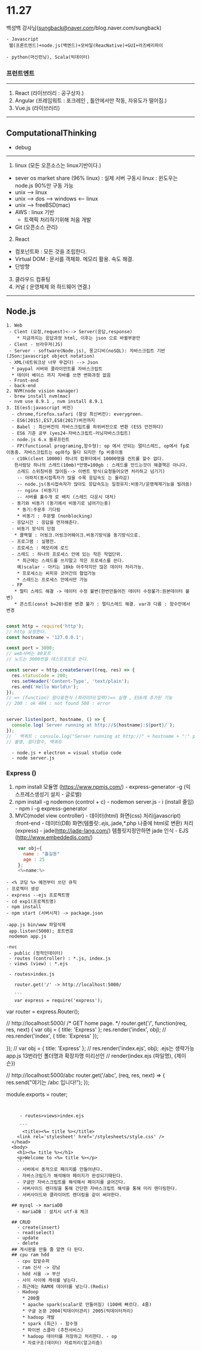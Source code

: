  # 11.27 
백성백 강사님(sungback@naver.com/blog.naver.com/sungback)

    - Javascript 
     웹(프론트엔드)+node.js(백엔드)+모바일(ReacNative)+GUI+라즈베리파이

    - python(머신런닝), Scala(빅데이터)

  ### 프런트엔트
  ---
  1. React (라이브러리 : 공구상자.)
  2. Angular (프레임워트 : 포크레인 , 틀안에서만 작동, 자유도가 떨어짐.)
  3. Vue.js (라이브러리)
  ---

## ComputationalThinking
  - debug
  ---
  1. linux (모든 오픈소스는 linux기반이다.) 
  - sever os market share (96% linux) : 실제 서버 구동시 linux : 윈도우는 node.js 90%만 구동 가능
  - unix --> linux
  - unix --> dos --> windows <-- linux
  - unix --> freeBSD(mac)
  - AWS : linux 기반 
    * 트랙픽 처리하기위해 처음 개발
  - Git (오픈소스 관리)
  2. React
   - 컴포넌트화 : 모든 것을 조립한다.
   - Virtual DOM : 문서를 객체화. 메모리 활용. 속도 해결.
   - 단방향
  3. 클라우드 컴퓨팅
  4. 커널 ( 운영체제 와 하드웨어 연결.)  
  ---
## Node.js
    1. Web
     - Clent (요청,request)<--> Server(응답,response)
        * 지금까지는 응답과정 html, 이후는 json 으로 바뀔부분만
     - Clent - 브라우져(JS)
     - Server - software(Node.js), 몽고디비(noSQL): 자바스크립트 기반(JSon:javascript object notation)
     - XML(네트워크상 너무 무겁다) --> Json 
      * paypal 서버와 클라이언트를 자바스크립트
      * 테이터 베이스 까지 자바를 쓰면 변화과정 없음
     - Front-end
     - back-end
    2. NVM(node vision manager)
     - brew install nvm(mac)
     - nvm use 8.9.1 , nvm install 8.9.1
    3. IE(es5:javascript 버전)
      - chrome,firefox.safari (항상 최신버전): everygreen.
      - ES6(2015),ES7,ES8(2017)버전까지
      - Babel : 최신버전의 자바스크립트를 하위버전으로 변환 (ES5 안전하다)
      - ES6 기준 공부 (yes24-자바스크립트-러닝자바스크립트)
      - node.js 6.x 블루프린트
      - FP(functional programing,함수형): op 에서 안되는 멀티스레드, op에서 fp로 이동중. 자바스크립트는 op와fp 둘다 되지만 fp 비중이동
      - c10k(clent 10000) 하나의 컴퓨터에서 10000명을 컨트롤 할수 없다. 
       한사람당 하나의 스레드(10mb)*만명=100gb : 스레드를 만드는것이 해결책은 아니다. 
        스레드 스위칭비용 많이듬--> 이벤트 방식(요청들어오면 처리하고 넘기기)
        -- 아파치(동시접족자가 많을 수록 응답속도 는 올라감)
        -- node.js(동시접속자가 많아도 응답속도는 일정유지:비동기/운영체제기능을 빌려씀)
        -- nginx (비동기) 
        -- 서버를 홀수개 로 배치 (스레드 다운시 대처)
      - 동기와 비동기 (동기에서 비동기로 넘어가는중)
        * 동기:주문후 기다림 
        * 비동기 : 주문벨 (nonblocking)
      - 응답시간 : 응답을 먼저해준다. 
      - 비동기 방식의 단점
       * 콜백헬 : 어씽크.어씽크어웨이크.비동기방식을 동기방식으로.
      - 프로그램 : 실행전.
      - 프로세스 : 메모리에 로드
      - 스레드 : 하나의 프로세스 안에 있는 작은 작업단위.
        * 최근에는 스레드를 쓰지말고 작은 프로세스를 쓴다.
        예)scalar - 아키는 10kb 아주작지만 많은 데이터 처리가능.
        * 프로세스는 씨피유 코어간의 협업가능
        * 스레드는 프로세스 안에서만 가능
      - FP
       * 멀티 스레드 해결 -> 데이터 수정 불변(한번만들어진 데이터 수정불가:원본데이터 불변) 
       * 콘스트(const b=20)원본 변경 불가 : 멀티스레드 해결. var과 다름 : 함수안에서 변경

```js

const http = require('http');
// http 요청한다.
const hostname = '127.0.0.1';

const port = 3000;
// web서버는 80포트
// 노드는 3000번을 테스트포트로 쓴다.

const server = http.createServer((req, res) => {
  res.statusCode = 200;
  res.setHeader('Content-Type', 'text/plain');
  res.end('Hello World\n');
});
// => (function) 람다표현식 (파라미터(입력))=> 실행 , ES6에 추가된 기능
// 200 : ok 404 : not found 500 : error


server.listen(port, hostname, () => {
  console.log(`Server running at http://${hostname}:${port}/`);
});
// ` 백쿼트 : console.log("Server running at http://" + hostname + ":" port);
// 불명, 람다함수, 백쿼트


```
      - node.js + electron = visual studio code
      - node server.js 
  
 ### Express ()
   1. npm install 모듈명 (https://www.npmjs.com/)
    - express-generator -g (익스프레스생성기 설치 - 글로벌)
   2. npm install -g nodemon (control + c)
    - nodemon server.js
    - i (install 줄임)
    - npm i -g express-generator 
   3. MVC(model view controller) 
    - 데이터(html) 화면(css) 처리(javascript) :front-end
    - 데이터(DB) 화면(템플릿:*.ejs,*.jade,*.php 나중에 html로 변환) 처리(express)
    -  jade(http://jade-lang.com/) 템플릿지정안하면 jade 인식
    -  EJS (http://www.embeddedjs.com/) 
       ```js 
        var obj={
          name : "홀길동"
          age : 25
        };
        <%=name:%>

      ```

    - <% 코딩 %> 예전부터 쓰던 큐칙
    - 프로젝터 생성
    - express --ejs 프로젝트명
    - cd exp1(프로젝트명)
    - npm install
    - npm start (서버시작) -> package.json
    
    -app.js bin/www 파일삭제
     app.listen(5000); 포트번호
     nodemon app.js

    -nvc 
     - public (정적인데이터)
     - routes (controller) : *.js, index.js
     - views (view) : *.ejs

     - routes>index.js
     
       router.get('/' -> http://localhost:5000/

       ```
       var express = require('express');
var router = express.Router();

// http://localhost:5000/
/* GET home page. */
router.get('/', function(req, res, next) {
  var obj = { title: 'Express' };
  res.render('index', obj);
  // res.render('index', { title: 'Express' });

});
// var obj = { title: 'Express' };
// res.render('index.ejs', obj); .ejs는 생략가능 app.js  13번라인 폴더명과 확장자명 미리선언
// render(index.ejs (파일명), {제이슨})

// http://localhost:5000/abc
router.get('/abc', (req, res, next) => {
  res.send("여기는 /abc 입니다!");
});

module.exports = router;
```


     - routes>views>index.ejs

     ```
      <title><%= title %></title>
    <link rel='stylesheet' href='/stylesheets/style.css' />
  </head>
  <body>
    <h1><%= title %></h1>
    <p>Welcome to <%= title %></p>
    ```
    - 서버에서 동적으로 페이지를 만들어낸다.
    - 자바스크립드가 해석해야 페이지가 완성되기때된다.
    - 구글만 자바스크립트를 해석해서 페이지를 글어간다.
    - 서버사이드 렌더링을 통해 간단한 자바스크립트 해석을 통해 미리 렌더링한다.
    - 서버사이드와 클라이어트 렌더링을 같이 써야한다.

  ## mysql -> mariaDB
    - mariaDB : 설치시 utf-8 체크

  ## CRUD
    - create(insert)
    - read(select)
    - update
    - delete
  ## 게시판을 만들 줄 알면 다 된다.
  ## cpu ram hdd
    - cpu 집앞슈퍼
    - ram 신사 -> 강남
    - hdd 서울 -> 부산
    - 사이 사이에 캐쉬를 넣는다.
    - 최근에는 RAM에 데이터를 넣는다.(Redis)
    - Hadoop 
      * 200줄
      * apache spark(scalar로 만들어짐) (100배 빠르다. 4줄)
      * 구글 논문 2004(빅데이터관리) 2005(빅데이터처리)
      * hadoop 개발 
      * spark (최근) - 함수형 
      * 파이썬 스클라 (추천서비스)
      * hadoop 데이터를 저장하고 처리한다. - op
      * 자료구조(데이터) 자료처리(알고리즘)
      

    








    





    


 

 